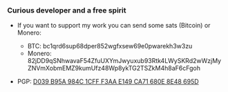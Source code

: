### **Curious developer and a free spirit**

* If you want to support my work you can send some sats (Bitcoin) or Monero:
  - BTC: bc1qrd6sup68dper852wgfxsew69e0pwarekh3w3zu
  - Monero: 82jDD9qSNhwavaF54ZfuUXYmJwyuxub93Rtk4LWySKRd2wWzjMyZNVmXobmEMZ9kumUfz48Wp8ykTG2TSZkM4h8aF6cFgoh
 
* PGP: [D039 B95A 984C 1CFF F3AA E149 CA71 680E 8E48 695D](https://raw.githubusercontent.com/Pavel-Hrdina/pubkeys/main/Pavel_Hrdina_0x8E48695D_public.asc)
